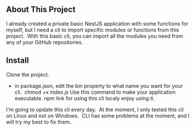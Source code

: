 ## About This Project
I already created a private basic NestJS application with some functions for myself, but I need a cli to import specific modules or functions from this project. 
With this basic cli, you can import all the modules you need from any of your GitHub repositories. 

## Install
Clone the project. 
- in package.json, edit the bin property to what name you want for your cli. 
chmod +x index.js Use this command to make your application executable.
npm link for using this cli localy
enjoy using it. 

I'm going to update this cli every day. 
At the moment, I only tested this cli on Linux and not on Windows. 
CLI has some problems at the moment, and I will try my best to fix them.

